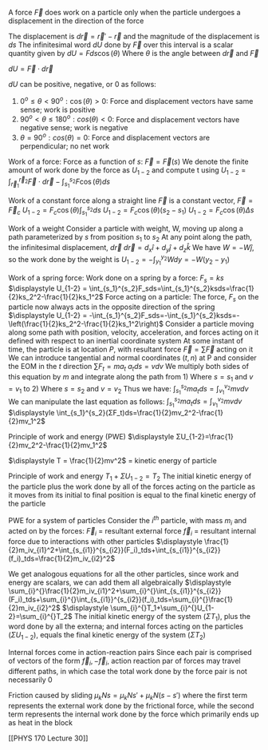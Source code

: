 A force $\vec{F}$ does work on a particle only when the particle undergoes a displacement in the direction of the force

The displacement is
$d\vec{r} = \vec{r}'-\vec{r}$
and the magnitude of the displacement is $ds$
The infinitesimal word $dU$ done by $\vec{F}$ over this interval is a scalar quantity given by 
	$dU = Fds\cos(θ)$
	Where $θ$ is the angle between $d\vec{r}$ and $\vec{F}$

$dU = \vec{F}\cdot d\vec{r}$

$dU$ can be positive, negative, or 0 as follows:
1) $0^o \leq θ < 90^o: \cos(θ) > 0$: Force and displacement vectors have same sense; work is positive
2) $90^o < θ \leq 180^o: cos(θ) < 0$: Force and displacement vectors have negative sense; work is negative
3) $θ= 90^o: cos(θ) = 0$: Force and displacement vectors are perpendicular; no net work

Work of a force:
Force as a function of $s$:
	$\vec{F} = \vec{F}(s)$
	We denote the finite amount of work done by the force as $U_{1-2}$ and compute t using
		$\displaystyle U_{1-2}=\int_{\vec{r}_1}^{\vec{r}_2}\vec{F}\cdot d\vec{r} - \int_{s_1}^{s_2}F\cos(θ)ds$

Work of a constant force along a straight line
	$\vec{F}$ is a constant vector, $\vec{F} = \vec{F}_c$
	$\displaystyle U_{1-2}=F_c\cos(θ)\int_{s_1}^{s_2}ds$
	$\displaystyle U_{1-2} = F_c\cos(θ)(s_2-s_1)$
	$U_{1-2}=F_c\cos(θ)Δs$

Work of a weight
Consider a particle with weight, W, moving up along a path parameterized by $s$ from position $s_1$ to $s_2$
	At any point along the path, the infinitesimal displacement, $d\vec{r}$ 
	$\displaystyle d\vec{r} = d_x\hat{i} + d_y\hat{j}+d_z\hat{k}$
We have $W = -W\hat{j}$, so the work done by the weight is
	$\displaystyle U_{1-2} = -\int_{y_1}^{y_2}Wdy = -W(y_2-y_1)$

Work of a spring force:
	Work done on a spring by a force:
	$F_s = ks$
		$\displaystyle U_{1-2} = \int_{s_1}^{s_2}F_sds=\int_{s_1}^{s_2}ksds=\frac{1}{2}ks_2^2-\frac{1}{2}ks_1^2$
	Force acting on a particle:
		The force, $F_s$ on the particle now always acts in the opposite direction of the spring
$\displaystyle U_{1-2} = -\int_{s_1}^{s_2}F_sds=-\int_{s_1}^{s_2}ksds=-\left(\frac{1}{2}ks_2^2-\frac{1}{2}ks_1^2\right)$
Consider a particle moving along some path with position, velocity, acceleration, and forces acting on it defined with respect to an inertial coordinate system
	At some instant of time, the particle is at location $P$, with resultant force $\vec{F} =\sum\vec{F}$ acting on it
	We can introduce tangential and normal coordinates $(t,n)$ at P and consider the EOM in the $t$ direction
		$\sum F_t = ma_t$
	$a_tds = v dv$
	We multiply both sides of this equation by $m$ and integrate along the path from
	1) Where $s=s_1$ and $v=v_1$ to
	2) Where $s = s_2$ and $v=v_2$
	Thus we have:
		$\displaystyle \int_{s_1}^{s_2}ma_tds = \int_{v_1}^{v_2}mvdv$
	We can manipulate the last equation as follows:
		$\displaystyle \int_{s_1}^{s_2}ma_tds = \int_{v_1}^{v_2}mvdv$
		$\displaystyle \int_{s_1}^{s_2}(ΣF_t)ds=\frac{1}{2}mv_2^2-\frac{1}{2}mv_1^2$

Principle of work and energy (PWE)
	$\displaystyle ΣU_{1-2}=\frac{1}{2}mv_2^2-\frac{1}{2}mv_1^2$

$\displaystyle T = \frac{1}{2}mv^2$ = kinetic energy of particle

Principle of work and energy
	$\displaystyle T_1 + ΣU_{1-2} = T_2$
	The initial kinetic energy of the particle plus the work done by all of the forces acting on the particle as it moves from its initial to final position is equal to the final kinetic energy of the particle

PWE for a system of particles
	Consider the $i^{th}$ particle, with mass $m_i$ and acted on by the forces:
		$\vec{F}_i$ = resultant external force
		$\vec{f}_i$ = resultant internal force due to interactions with other particles
			$\displaystyle \frac{1}{2}m_iv_{i1}^2+\int_{s_{i1}}^{s_{i2}}(F_i)_tds+\int_{s_{i1}}^{s_{i2}}(f_i)_tds=\frac{1}{2}m_iv_{i2}^2$

We get analogous equations for all the other particles, since work and energy are scalars, we can add them all algebraically
	$\displaystyle \sum_{i}^{}\frac{1}{2}m_iv_{i1}^2+\sum_{i}^{}\int_{s_{i1}}^{s_{i2}}(F_i)_tds+\sum_{i}^{}\int_{s_{i1}}^{s_{i2}}(f_i)_tds=\sum_{i}^{}\frac{1}{2}m_iv_{i2}^2$
	$\displaystyle \sum_{i}^{}T_1+\sum_{i}^{}U_{1-2}=\sum_{i}^{}T_2$
	The initial kinetic energy of the system ($ΣT_1$), plus the word done by all the externa; and internal forces acting on the particles ($ΣU_{1-2}$), equals the final kinetic energy of the system ($ΣT_2$)

Internal forces come in action-reaction pairs
	Since each pair is comprised of vectors of the form $\vec{f}_i, -\vec{f}_i$, action reaction par of forces may travel different paths, in which case the total work done by the force pair is not necessarily 0

Friction caused by sliding
	$μ_kNs= μ_kNs'+μ_kN(s-s')$
	where the first term represents the external work done by the frictional force, while the second term represents the internal work done by the force which primarily ends up as heat in the block

[[PHYS 170 Lecture 30]]